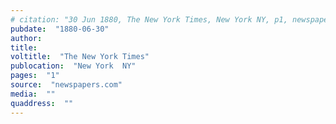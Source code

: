 ```yaml
---
# citation: "30 Jun 1880, The New York Times, New York NY, p1, newspapers.com."
pubdate:  "1880-06-30"
author: 
title: 
voltitle:  "The New York Times"
publocation:  "New York  NY"
pages:  "1"
source:  "newspapers.com"
media:  ""
quaddress:  ""
---
```



